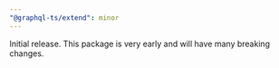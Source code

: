 ```yaml
---
"@graphql-ts/extend": minor
---
```


Initial release. This package is very early and will have many breaking changes.
